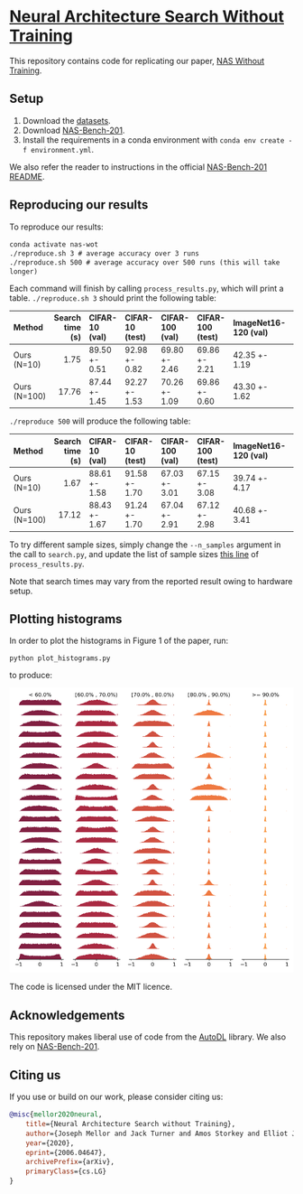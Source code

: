 # [Neural Architecture Search Without Training](https://arxiv.org/abs/2006.04647)

This repository contains code for replicating our paper, [NAS Without Training](https://arxiv.org/abs/2006.04647).

## Setup

1. Download the [datasets](https://drive.google.com/drive/folders/1L0Lzq8rWpZLPfiQGd6QR8q5xLV88emU7).
2. Download [NAS-Bench-201](https://drive.google.com/file/d/16Y0UwGisiouVRxW-W5hEtbxmcHw_0hF_/view).
3. Install the requirements in a conda environment with `conda env create -f environment.yml`.

We also refer the reader to instructions in the official [NAS-Bench-201 README](https://github.com/D-X-Y/NAS-Bench-201).

## Reproducing our results

To reproduce our results:

```
conda activate nas-wot
./reproduce.sh 3 # average accuracy over 3 runs
./reproduce.sh 500 # average accuracy over 500 runs (this will take longer)
```

Each command will finish by calling `process_results.py`, which will print a table. `./reproduce.sh 3` should print the following table:

| Method       |   Search time (s) | CIFAR-10 (val)   | CIFAR-10 (test)   | CIFAR-100 (val)   | CIFAR-100 (test)   | ImageNet16-120 (val)   | ImageNet16-120 (test)   |
|:-------------|------------------:|:-----------------|:------------------|:------------------|:-------------------|:-----------------------|:------------------------|
| Ours (N=10)  |              1.75 | 89.50 +- 0.51    | 92.98 +- 0.82     | 69.80 +- 2.46     | 69.86 +- 2.21      | 42.35 +- 1.19          | 42.38 +- 1.37           |
| Ours (N=100) |             17.76 | 87.44 +- 1.45    | 92.27 +- 1.53     | 70.26 +- 1.09     | 69.86 +- 0.60      | 43.30 +- 1.62          | 43.51 +- 1.40       

`./reproduce 500` will produce the following table:

| Method       |   Search time (s) | CIFAR-10 (val)   | CIFAR-10 (test)   | CIFAR-100 (val)   | CIFAR-100 (test)   | ImageNet16-120 (val)   | ImageNet16-120 (test)   |
|:-------------|------------------:|:-----------------|:------------------|:------------------|:-------------------|:-----------------------|:------------------------|
| Ours (N=10)  |              1.67 | 88.61 +- 1.58    | 91.58 +- 1.70     | 67.03 +- 3.01     | 67.15 +- 3.08      | 39.74 +- 4.17          | 39.76 +- 4.39           |
| Ours (N=100) |             17.12 | 88.43 +- 1.67    | 91.24 +- 1.70     | 67.04 +- 2.91     | 67.12 +- 2.98      | 40.68 +- 3.41          | 40.67 +- 3.55           |



To try different sample sizes, simply change the `--n_samples` argument in the call to `search.py`, and update the list of sample sizes [this line](https://github.com/BayesWatch/nas-without-training/blob/master/process_results.py#L51) of `process_results.py`.

Note that search times may vary from the reported result owing to hardware setup.


## Plotting histograms

In order to plot the histograms in Figure 1 of the paper, run:

```
python plot_histograms.py
```
to produce:

![alt text](results/histograms_cifar10val_batch256.png)

The code is licensed under the MIT licence.

## Acknowledgements

This repository makes liberal use of code from the [AutoDL](https://github.com/D-X-Y/AutoDL-Projects) library. We also rely on [NAS-Bench-201](https://github.com/D-X-Y/NAS-Bench-201).

## Citing us

If you use or build on our work, please consider citing us:

```bibtex
@misc{mellor2020neural,
    title={Neural Architecture Search without Training},
    author={Joseph Mellor and Jack Turner and Amos Storkey and Elliot J. Crowley},
    year={2020},
    eprint={2006.04647},
    archivePrefix={arXiv},
    primaryClass={cs.LG}
}
```
